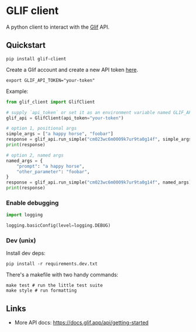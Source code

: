 # GLIF client

A python client to interact with the [Glif](https://glif.app/glifs) API.

## Quickstart

```shell
pip install glif-client
```

Create a Glif account and create a new API token [here](https://glif.app/settings/api-tokens).

```shell
export GLIF_API_TOKEN="your-token"
```

Example:

```python
from glif_client import GlifClient

# supply `api_token` or set it as an environment variable named GLIF_API_TOKEN
glif_api = GlifClient(api_token="your-token")

# option 1, positional args
simple_args = ["a happy horse", "foobar"]
response = glif_api.run_simple("cm023wc6m0009k7ur9ta0g14f", simple_args)
print(response)

# option 2, named args
named_args = {
    "prompt": "a happy horse",
    "other_parameter": "foobar",
}
response = glif_api.run_simple("cm023wc6m0009k7ur9ta0g14f", named_args)
print(response)
```

### Enable debugging

```python
import logging

logging.basicConfig(level=logging.DEBUG)
```

### Dev (unix)

Install dev deps:

```shell
pip install -r requirements.dev.txt
```

There's a makefile with two handy commands:

```shell
make test # run the little test suite
make style # run formatting
```

## Links

- More API docs: https://docs.glif.app/api/getting-started
